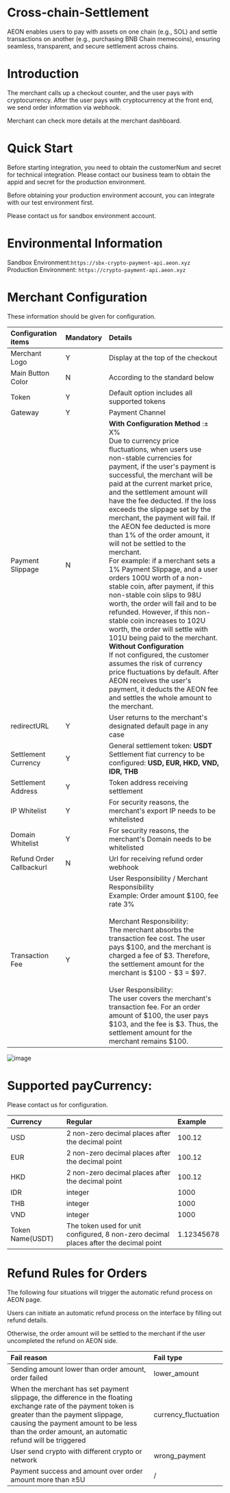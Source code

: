 # Cross-chain-Settlement
AEON enables users to pay with assets on one chain (e.g., SOL) and settle transactions on another (e.g., purchasing BNB Chain memecoins), ensuring seamless, transparent, and secure settlement across chains.

# Introduction

The merchant calls up a checkout counter, and the user pays with cryptocurrency. After the user pays with cryptocurrency at the front end, we send order information via webhook.

Merchant can check more details at the merchant dashboard.

# Quick Start

Before starting integration, you need to obtain the customerNum and secret for technical integration. Please contact our business team to obtain the appid and secret for the production environment.

Before obtaining your production environment account, you can integrate with our test environment first. 

Please contact us for sandbox environment account.

# Environmental Information

Sandbox Environment:`https://sbx-crypto-payment-api.aeon.xyz`  
Production Environment: `https://crypto-payment-api.aeon.xyz`

# Merchant Configuration

These information should be given for configuration.

| Configuration items | Mandatory | Details |
|:-------------|:-------------|:-------------|
| Merchant Logo | Y        | Display at the top of the checkout        |
| Main Button Color         | N          | According to the standard below         |
| Token        | Y          |  Default option includes all supported tokens       |
| Gateway        | Y          |   Payment Channel      |
| Payment Slippage        | N          |   **With Configuration Method** :± X%  <br> Due to currency price fluctuations, when users use non-stable currencies for payment, if the user's payment is successful, the merchant will be paid at the current market price, and the settlement amount will have the fee deducted. If the loss exceeds the slippage set by the merchant, the payment will fail. If the AEON fee deducted is more than 1% of the order amount, it will not be settled to the merchant.  <br> For example: if a merchant sets a 1% Payment Slippage, and a user orders 100U worth of a non-stable coin, after payment, if this non-stable coin slips to 98U worth, the order will fail and to be refunded. However, if this non-stable coin increases to 102U worth, the order will settle with 101U being paid to the merchant.  <br> **Without Configuration**  <br> If not configured, the customer assumes the risk of currency price fluctuations by default. After AEON receives the user's payment, it deducts the AEON fee and settles the whole amount to the merchant.      |
| redirectURL        |  Y         |    User returns to the merchant's designated default page in any case     |
| Settlement Currency        | Y          |   General settlement token: **USDT** <br> Settlement fiat currency to be configured: **USD, EUR, HKD, VND, IDR, THB**      |
| Settlement Address        |   Y        |   Token address receiving settlement      |
| IP Whitelist        |    Y       |    For security reasons, the merchant's export IP needs to be whitelisted     |
| Domain Whitelist        |     Y      |    For security reasons, the merchant's Domain needs to be whitelisted     |
| Refund Order Callbackurl        |        N   |    Url for receiving refund order webhook     |
| Transaction Fee        |     Y      |   User Responsibility / Merchant Responsibility  <br> Example: Order amount $100, fee rate 3% <br> <br> Merchant Responsibility:  <br> The merchant absorbs the transaction fee cost. The user pays $100, and the merchant is charged a fee of $3. Therefore, the settlement amount for the merchant is $100 - $3 = $97. <br> <br> User Responsibility:  <br> The user covers the merchant's transaction fee. For an order amount of $100, the user pays $103, and the fee is $3. Thus, the settlement amount for the merchant remains $100.     |

![image](https://github.com/user-attachments/assets/d767635d-890b-41bb-b022-4d16ac282a2d)



# Supported payCurrency:

Please contact us for configuration.

| Currency         | Regular                                                                               | Example    |
| :--------------- | :------------------------------------------------------------------------------------ | :--------- |
| USD              | 2 non-zero decimal places after the decimal point                                     | 100.12     |
| EUR              | 2 non-zero decimal places after the decimal point                                     | 100.12     |
| HKD              | 2 non-zero decimal places after the decimal point                                     | 100.12     |
| IDR              | integer                                                                               | 1000       |
| THB              | integer                                                                               | 1000       |
| VND              | integer                                                                               | 1000       |
| Token Name(USDT) | The token used for unit configured, 8 non-zero decimal places after the decimal point | 1.12345678 |

# Refund Rules for Orders

The following four situations will trigger the automatic refund process on AEON page.

Users can initiate an automatic refund process on the interface by filling out refund details. 

Otherwise, the order amount will be settled to the merchant if the user uncompleted the refund on AEON side.

| Fail reason                                                                                                                                                                                                                                            | Fail type            |
| :----------------------------------------------------------------------------------------------------------------------------------------------------------------------------------------------------------------------------------------------------- | :------------------- |
| Sending amount lower than order amount, order failed                                                                                                                                                                                                   | lower_amount         |
| When the merchant has set payment slippage, the difference in the floating exchange rate of the payment token is greater than the payment slippage, causing the payment amount to be less than the order amount, an automatic refund will be triggered | currency_fluctuation |
| User send crypto with different crypto or network                                                                                                                                                                                                      | wrong_payment        |
| Payment success and amount over order amount more than ≥5U                                                                                                                                                                                             | /                    |
